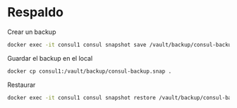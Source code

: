 
# Respaldo
Crear un backup
```sh
docker exec -it consul1 consul snapshot save /vault/backup/consul-backup.snap
```

Guardar el backup en el local
```sh
docker cp consul1:/vault/backup/consul-backup.snap .
```

Restaurar
```sh
docker exec -it consul1 consul snapshot restore /vault/backup/consul-backup.snap
```
